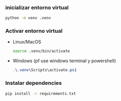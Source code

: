 ### inicializar entorno virtual

```bash
python -m venv .venv
```

### Activar entorno virtual

- Linux/MacOS
  
  ```bash
  source .venv/bin/activate
  ```
  
- Windows (pf use windows terminal y powershell)
  
  ```powershell
  .\.venv\Scripts\activate.ps1
  ```

### Instalar dependencies

```bash
pip install -r requirements.txt
```
